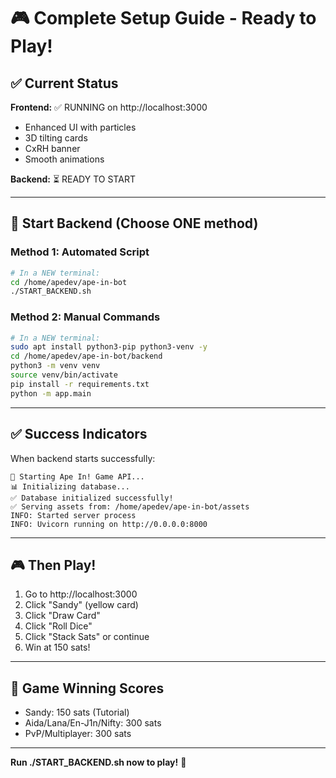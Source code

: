 # 🎮 Complete Setup Guide - Ready to Play!

## ✅ Current Status

**Frontend:** ✅ RUNNING on http://localhost:3000
- Enhanced UI with particles
- 3D tilting cards
- CxRH banner
- Smooth animations

**Backend:** ⏳ READY TO START

---

## 🚀 Start Backend (Choose ONE method)

### Method 1: Automated Script
```bash
# In a NEW terminal:
cd /home/apedev/ape-in-bot
./START_BACKEND.sh
```

### Method 2: Manual Commands
```bash
# In a NEW terminal:
sudo apt install python3-pip python3-venv -y
cd /home/apedev/ape-in-bot/backend
python3 -m venv venv
source venv/bin/activate
pip install -r requirements.txt
python -m app.main
```

---

## ✅ Success Indicators

When backend starts successfully:
```
🚀 Starting Ape In! Game API...
📊 Initializing database...
✅ Database initialized successfully!
✅ Serving assets from: /home/apedev/ape-in-bot/assets
INFO: Started server process
INFO: Uvicorn running on http://0.0.0.0:8000
```

---

## 🎮 Then Play!

1. Go to http://localhost:3000
2. Click "Sandy" (yellow card)
3. Click "Draw Card"
4. Click "Roll Dice"
5. Click "Stack Sats" or continue
6. Win at 150 sats!

---

## 🎯 Game Winning Scores

- Sandy: 150 sats (Tutorial)
- Aida/Lana/En-J1n/Nifty: 300 sats
- PvP/Multiplayer: 300 sats

---

**Run ./START_BACKEND.sh now to play!** 🚀
